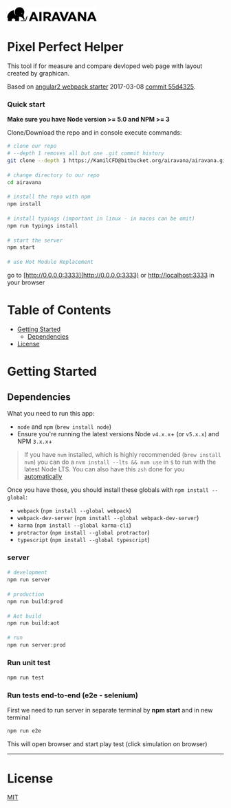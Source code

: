 ![Alt AIRAVANA](./src/assets/img/airavana-logo.png?raw=true "Optional Title")



# Pixel Perfect Helper
 
This tool if for measure and compare devloped web page with layout created by graphican. 
 
Based on [angular2 webpack starter](https://github.com/AngularClass/angular2-webpack-starter) 2017-03-08 [commit 55d4325](https://github.com/AngularClass/angular2-webpack-starter/tree/55d4325aad6caae60e9a15749f1d15953a9f51d6).


### Quick start
**Make sure you have Node version >= 5.0 and NPM >= 3**

Clone/Download the repo and in console execute commands: 

```bash
# clone our repo
# --depth 1 removes all but one .git commit history
git clone --depth 1 https://KamilCFD@bitbucket.org/airavana/airavana.git

# change directory to our repo
cd airavana

# install the repo with npm
npm install

# install typings (important in linux - in macos can be omit)
npm run typings install

# start the server
npm start

# use Hot Module Replacement
```
go to [http://0.0.0.0:3333](http://0.0.0.0:3333) or [http://localhost:3333](http://localhost:3333) in your browser

# Table of Contents
* [Getting Started](#getting-started)
    * [Dependencies](#dependencies)
* [License](#license)


# Getting Started
## Dependencies
What you need to run this app:
* `node` and `npm` (`brew install node`)
* Ensure you're running the latest versions Node `v4.x.x`+ (or `v5.x.x`) and NPM `3.x.x`+

> If you have `nvm` installed, which is highly recommended (`brew install nvm`) you can do a `nvm install --lts && nvm use` in `$` to run with the latest Node LTS. You can also have this `zsh` done for you [automatically](https://github.com/creationix/nvm#calling-nvm-use-automatically-in-a-directory-with-a-nvmrc-file) 

Once you have those, you should install these globals with `npm install --global`:
* `webpack` (`npm install --global webpack`)
* `webpack-dev-server` (`npm install --global webpack-dev-server`)
* `karma` (`npm install --global karma-cli`)
* `protractor` (`npm install --global protractor`)
* `typescript` (`npm install --global typescript`)


### server
```bash
# development
npm run server

# production
npm run build:prod

# Aot build
npm run build:aot

# run
npm run server:prod
```

### Run unit test
```bash
npm run test
```

### Run tests end-to-end (e2e - selenium)
First we need to run server in separate terminal by **npm start** and in new terminal
```bash
npm run e2e
```
This will open browser and start play test (click simulation on browser)

___

# License
 [MIT](/LICENSE)
